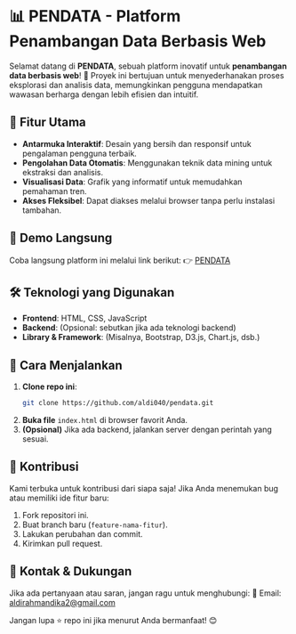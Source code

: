 # 📊 PENDATA - Platform Penambangan Data Berbasis Web

Selamat datang di **PENDATA**, sebuah platform inovatif untuk **penambangan data berbasis web**! 🚀 Proyek ini bertujuan untuk menyederhanakan proses eksplorasi dan analisis data, memungkinkan pengguna mendapatkan wawasan berharga dengan lebih efisien dan intuitif.

## 🌟 Fitur Utama
- **Antarmuka Interaktif**: Desain yang bersih dan responsif untuk pengalaman pengguna terbaik.
- **Pengolahan Data Otomatis**: Menggunakan teknik data mining untuk ekstraksi dan analisis.
- **Visualisasi Data**: Grafik yang informatif untuk memudahkan pemahaman tren.
- **Akses Fleksibel**: Dapat diakses melalui browser tanpa perlu instalasi tambahan.

## 🔗 Demo Langsung
Coba langsung platform ini melalui link berikut:
👉 [PENDATA](https://aldi040.github.io/pendata/intro.html)

## 🛠️ Teknologi yang Digunakan
- **Frontend**: HTML, CSS, JavaScript
- **Backend**: (Opsional: sebutkan jika ada teknologi backend)
- **Library & Framework**: (Misalnya, Bootstrap, D3.js, Chart.js, dsb.)

## 🚀 Cara Menjalankan
1. **Clone repo ini**:
   ```sh
   git clone https://github.com/aldi040/pendata.git
   ```
2. **Buka file** `index.html` di browser favorit Anda.
3. **(Opsional)** Jika ada backend, jalankan server dengan perintah yang sesuai.

## 🤝 Kontribusi
Kami terbuka untuk kontribusi dari siapa saja! Jika Anda menemukan bug atau memiliki ide fitur baru:
1. Fork repositori ini.
2. Buat branch baru (`feature-nama-fitur`).
3. Lakukan perubahan dan commit.
4. Kirimkan pull request.

## 📩 Kontak & Dukungan
Jika ada pertanyaan atau saran, jangan ragu untuk menghubungi:
📧 Email: [aldirahmandika2@gmail.com](mailto:aldirahmandika2@gmail.com)  


Jangan lupa ⭐ repo ini jika menurut Anda bermanfaat! 😊

